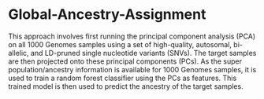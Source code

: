 # Global-Ancestry-Assignment
This approach involves first running the principal component analysis (PCA) on all 1000 Genomes samples using a set of high-quality, autosomal, bi-allelic, and LD-pruned single nucleotide variants (SNVs). The target samples are then projected onto these principal components (PCs). As the super population/ancestry information is available for 1000 Genomes samples, it is used to train a random forest classifier using the PCs as features. This trained model is then used to predict the ancestry of the target samples.
